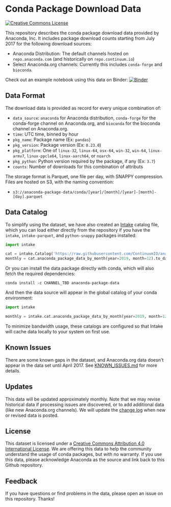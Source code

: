 # Conda Package Download Data

<a rel="license" href="http://creativecommons.org/licenses/by/4.0/"><img alt="Creative Commons License" style="border-width:0" src="https://i.creativecommons.org/l/by/4.0/88x31.png" /></a>

This repository describes the conda package download data provided by Anaconda, Inc.  It includes package download counts starting from July 2017 for the following download sources:

* Anaconda Distribution: The default channels hosted on `repo.anaconda.com` (and historically on `repo.continuum.io`)
* Select Anaconda.org channels: Currently this includes `conda-forge` and `bioconda`.

Check out an example notebook using this data on Binder: [![Binder](https://mybinder.org/badge_logo.svg)](https://mybinder.org/v2/gh/ContinuumIO/anaconda-package-data/master?filepath=anaconda_package_data_example.ipynb)

## Data Format

The download data is provided as record for every unique combination of:

* `data_source`: `anaconda` for Anaconda distribution, `conda-forge` for the conda-forge channel on Anaconda.org, and `bioconda` for the bioconda channel on Anaconda.org.
* `time`: UTC time, binned by hour
* `pkg_name`: Package name (Ex: `pandas`)
* `pkg_version`: Package version (Ex: `0.23.0`)
* `pkg_platform`: One of `linux-32`, `linux-64`, `osx-64`, `win-32`, `win-64`, `linux-armv7`, `linux-ppcle64`, `linux-aarch64`, or `noarch`
* `pkg_python`: Python version required by the package, if any (Ex: `3.7`)
* `counts`: Number of downloads for this combination of attributs

The storage format is Parquet, one file per day, with SNAPPY compression.  Files are hosted on S3, with the naming convention:

  - `s3://anaconda-package-data/conda/[year]/[month]/[year]-[month]-[day].parquet`


## Data Catalog

To simplify using the dataset, we have also created an [Intake](https://intake.readthedocs.io/en/latest/) catalog file, which you can load either directly from the repository if you have the `intake`, `intake-parquet`, and `python-snappy` packages installed:

``` python
import intake

cat = intake.Catalog('https://raw.githubusercontent.com/ContinuumIO/anaconda-package-data/master/catalog/anaconda_package_data.yaml')
monthly = cat.anaconda_package_data_by_month(year=2019, month=12).to_dask()
```

Or you can install the data package directly with conda, which will also fetch the required dependencies:

```
conda install -c CHANNEL_TBD anaconda-package-data
```

And then the data source will appear in the global catalog of your conda environment:

``` python
import intake

monthly = intake.cat.anaconda_package_data_by_month(year=2019, month=12).to_dask()
```

To minimize bandwidth usage, these catalogs are configured so that Intake will cache data locally to your system on first use.


## Known Issues

There are some known gaps in the dataset, and Anaconda.org data doesn't appear in the data set until April 2017.  See [KNOWN_ISSUES.md](KNOWN_ISSUES.md) for more details.


## Updates

This data will be updated approximately monthly.  Note that we may revise historical data if processing issues are discovered, or to add additional data (like new Anaconda.org channels).  We will update the [change log](CHANGE_LOG.md) when new or revised data is posted.


## License

This dataset is licensed under a [Creative Commons Attribution 4.0 International License](https://creativecommons.org/licenses/by/4.0/).  We are offering this data to help the community understand the usage of conda packages, but with no warranty.  If you use this data, please acknowledge Anaconda as the source and link back to this Github repository.


## Feedback

If you have questions or find problems in the data, please open an issue on this repository.  Thanks!
